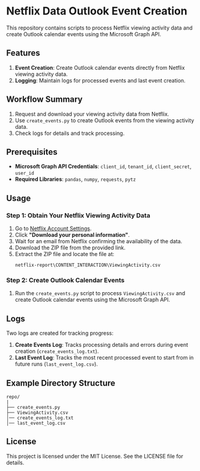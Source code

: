 # Netflix Data Outlook Event Creation

This repository contains scripts to process Netflix viewing activity data and create Outlook calendar events using the Microsoft Graph API.

## Features
1. **Event Creation**: Create Outlook calendar events directly from Netflix viewing activity data.
2. **Logging**: Maintain logs for processed events and last event creation.

## Workflow Summary
1. Request and download your viewing activity data from Netflix.
2. Use `create_events.py` to create Outlook events from the viewing activity data.
3. Check logs for details and track processing.

## Prerequisites
- **Microsoft Graph API Credentials**: `client_id`, `tenant_id`, `client_secret`, `user_id`
- **Required Libraries**: `pandas`, `numpy`, `requests`, `pytz`

## Usage

### Step 1: Obtain Your Netflix Viewing Activity Data
1. Go to [Netflix Account Settings](https://www.netflix.com/account/getmyinfo).
2. Click **"Download your personal information"**.
3. Wait for an email from Netflix confirming the availability of the data.
4. Download the ZIP file from the provided link.
5. Extract the ZIP file and locate the file at:
   ```
   netflix-report\CONTENT_INTERACTION\ViewingActivity.csv
   ```

### Step 2: Create Outlook Calendar Events
1. Run the `create_events.py` script to process `ViewingActivity.csv` and create Outlook calendar events using the Microsoft Graph API.

## Logs
Two logs are created for tracking progress:
1. **Create Events Log**: Tracks processing details and errors during event creation (`create_events_log.txt`).
2. **Last Event Log**: Tracks the most recent processed event to start from in future runs (`last_event_log.csv`).

## Example Directory Structure
```
repo/
|
├── create_events.py
├── ViewingActivity.csv
│── create_events_log.txt
│── last_event_log.csv
```

## License
This project is licensed under the MIT License. See the LICENSE file for details.
